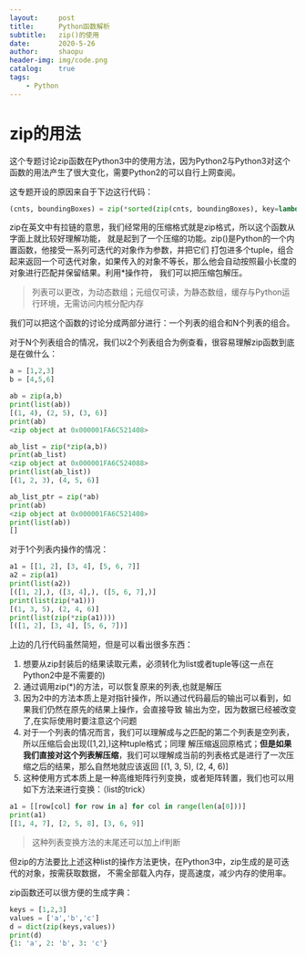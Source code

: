 ```yaml
---
layout:		post
title:		Python函数解析
subtitle:	zip()的使用
date:		2020-5-26
author:		shaopu
header-img:	img/code.png
catalog:	true
tags:
	- Python
---
```


# zip的用法

这个专题讨论zip函数在Python3中的使用方法，因为Python2与Python3对这个函数的用法产生了很大变化，需要Python2的可以自行上网查阅。

这专题开设的原因来自于下边这行代码：

```python
(cnts, boundingBoxes) = zip(*sorted(zip(cnts, boundingBoxes), key=lambda b: b[1][i], reverse=reverse))
```
zip在英文中有拉链的意思，我们经常用的压缩格式就是zip格式，所以这个函数从字面上就比较好理解功能，
就是起到了一个压缩的功能。zip()是Python的一个内置函数，他接受一系列可迭代的对象作为参数，并把它们
打包进多个tuple，组合起来返回一个可迭代对象，如果传入的对象不等长，那么他会自动按照最小长度的对象进行匹配并保留结果。利用*操作符，
我们可以把压缩包解压。
> 列表可以更改，为动态数组；元组仅可读，为静态数组，缓存与Python运行环境，无需访问内核分配内存

我们可以把这个函数的讨论分成两部分进行：一个列表的组合和N个列表的组合。

对于N个列表组合的情况，我们以2个列表组合为例查看，很容易理解zip函数到底是在做什么：
```python
a = [1,2,3]
b = [4,5,6]

ab = zip(a,b)
print(list(ab))
[(1, 4), (2, 5), (3, 6)]
print(ab)
<zip object at 0x000001FA6C521408>

ab_list = zip(*zip(a,b))
print(ab_list)
<zip object at 0x000001FA6C524088>
print(list(ab_list))
[(1, 2, 3), (4, 5, 6)]

ab_list_ptr = zip(*ab)
print(ab)
<zip object at 0x000001FA6C521408>
print(list(ab))
[]
```
对于1个列表内操作的情况：
```python
a1 = [[1, 2], [3, 4], [5, 6, 7]]
a2 = zip(a1)
print(list(a2))
[([1, 2],), ([3, 4],), ([5, 6, 7],)]
print(list(zip(*a1)))
[(1, 3, 5), (2, 4, 6)]
print(list(zip(*zip(a1))))
[([1, 2], [3, 4], [5, 6, 7])]
```

上边的几行代码虽然简短，但是可以看出很多东西：

1. 想要从zip封装后的结果读取元素，必须转化为list或者tuple等(这一点在Python2中是不需要的)
2. 通过调用zip(*)的方法，可以恢复原来的列表,也就是解压
3. 因为2中的方法本质上是对指针操作，所以通过代码最后的输出可以看到，如果我们仍然在原先的结果上操作，会直接导致
输出为空，因为数据已经被改变了,在实际使用时要注意这个问题
4. 对于一个列表的情况而言，我们可以理解成与之匹配的第二个列表是空列表，所以压缩后会出现([1,2],)这种tuple格式；同理
解压缩返回原格式；**但是如果我们直接对这个列表解压缩**，我们可以理解成当前的列表格式是进行了一次压缩之后的结果，那么自然地就应该返回
[(1, 3, 5), (2, 4, 6)]
5. 这种使用方式本质上是一种高维矩阵行列变换，或者矩阵转置，我们也可以用如下方法来进行变换：（list的trick）
```python
a1 = [[row[col] for row in a] for col in range(len(a[0]))]
print(a1)
[[1, 4, 7], [2, 5, 8], [3, 6, 9]]
```
> 这种列表变换方法的末尾还可以加上if判断

但zip的方法要比上述这种list的操作方法更快，在Python3中，zip生成的是可迭代的对象，按需获取数据，
不需全部载入内存，提高速度，减少内存的使用率。

zip函数还可以很方便的生成字典：
```python
keys = [1,2,3]
values = ['a','b','c']
d = dict(zip(keys,values))
print(d)
{1: 'a', 2: 'b', 3: 'c'}
```